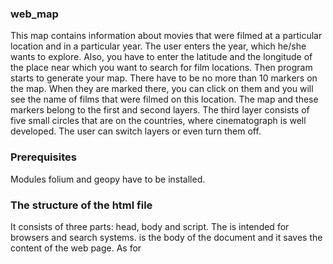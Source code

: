 ### web_map

This map contains information about movies that were filmed at a particular location and in a particular year. The user enters the year, which he/she wants to explore. Also, you have to enter the latitude and the longitude of the place near which you want to search for film locations. Then program starts to generate your map. There have to be no more than 10 markers on the map. When they are marked there, you can click on them and you will see the name of films that were filmed on this location. The map and these markers belong to the first and second layers. The third layer consists of five small circles that are on the countries, where cinematograph is well developed. The user can switch layers or even turn them off.


### Prerequisites

Modules folium and geopy have to be installed.


### The structure of the html file
It consists of three parts: head, body and script. The <head> is intended for browsers and search systems. <body> is the body of the document and it saves the content of the web page. As for <script> it is used to embed or refer to JavaScript code. Also html file uses cascading style sheets, which are used for design improvements of it.
  

### Examples of the generated map

![](terminal.png)
![](map.png)
![](map2.png)


### Conclusion

Generated map gives us information about the films that were filmed near entered location. Moreover, there are shown top 5 countries of cinematograph.

### Authors

Khrystyna Kokolus
